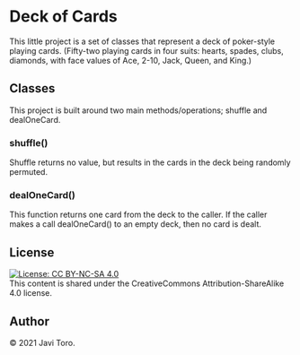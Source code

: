 # Deck of Cards
This little project is a set of classes that represent a deck of poker-style playing cards. (Fifty-two playing cards in four suits: hearts, spades, clubs, diamonds, with face values of Ace, 2-10, Jack, Queen, and King.)

## Classes
This project is built around two main methods/operations; shuffle and dealOneCard.

### shuffle() 
Shuffle returns no value, but results in the cards in the deck being randomly permuted.

### dealOneCard() 
This function returns one card from the deck to the caller. If the caller makes a call dealOneCard() to an empty deck, then no card is dealt.

## License
[![License: CC BY-NC-SA 4.0](https://img.shields.io/badge/License-CC%20BY--NC--SA%204.0-lightgrey.svg)](https://creativecommons.org/licenses/by-nc-sa/4.0/)  
This content is shared under the CreativeCommons Attribution-ShareAlike 4.0 license.

## Author
© 2021 Javi Toro.
